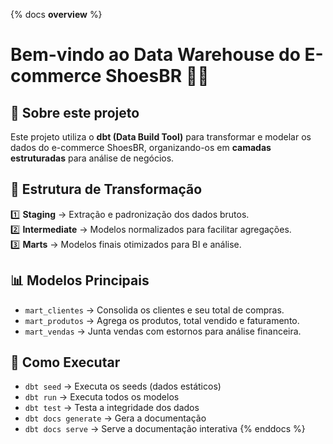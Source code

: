 {% docs __overview__ %}

# Bem-vindo ao Data Warehouse do E-commerce ShoesBR 🛒👟

## 📌 Sobre este projeto
Este projeto utiliza o **dbt (Data Build Tool)** para transformar e modelar os dados do e-commerce ShoesBR, organizando-os em **camadas estruturadas** para análise de negócios.

## 🔄 Estrutura de Transformação
1️⃣ **Staging** → Extração e padronização dos dados brutos.  
2️⃣ **Intermediate** → Modelos normalizados para facilitar agregações.  
3️⃣ **Marts** → Modelos finais otimizados para BI e análise.

## 📊 Modelos Principais
- `mart_clientes` → Consolida os clientes e seu total de compras.  
- `mart_produtos` → Agrega os produtos, total vendido e faturamento.  
- `mart_vendas` → Junta vendas com estornos para análise financeira.

## 🚀 Como Executar
- `dbt seed` → Executa os seeds (dados estáticos)
- `dbt run` → Executa todos os modelos
- `dbt test`  → Testa a integridade dos dados
- `dbt docs generate`  → Gera a documentação
- `dbt docs serve`  → Serve a documentação interativa
{% enddocs %}